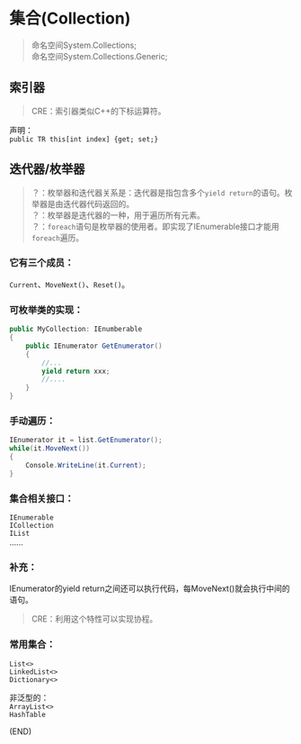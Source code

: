 # 集合(Collection)    

> 命名空间System.Collections;    
> 命名空间System.Collections.Generic;    

## 索引器    

> CRE：索引器类似C++的下标运算符。    

声明：  
`public TR this[int index] {get; set;}`    


## 迭代器/枚举器    

> ？：枚举器和迭代器关系是：迭代器是指包含多个`yield return`的语句。枚举器是由迭代器代码返回的。    
> ？：枚举器是迭代器的一种，用于遍历所有元素。    
> ？：`foreach`语句是枚举器的使用者。即实现了IEnumerable接口才能用`foreach`遍历。    

### 它有三个成员：  
`Current`、`MoveNext()`、`Reset()`。    

### 可枚举类的实现：    
```C#  
public MyCollection: IEnumberable
{
    public IEnumerator GetEnumerator()
    {
        //...
        yield return xxx;
        //....
    }
}
```  

### 手动遍历：  
```C#  
IEnumerator it = list.GetEnumerator();
while(it.MoveNext())
{
    Console.WriteLine(it.Current);
}
```  

### 集合相关接口：  

`IEnumerable`  
`ICollection`  
`IList`  
......


### 补充：    

IEnumerator的yield return之间还可以执行代码，每MoveNext()就会执行中间的语句。    

> CRE：利用这个特性可以实现协程。    


### 常用集合：    

`List<>`    
`LinkedList<>`    
`Dictionary<>`    

非泛型的：  
`ArrayList<>`  
`HashTable`  




(END)    